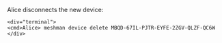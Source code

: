 
Alice disconnects the new device:


~~~~
<div="terminal">
<cmd>Alice> meshman device delete MBQD-67IL-PJTR-EYFE-2ZGV-QLZF-QC6W
</div>
~~~~



